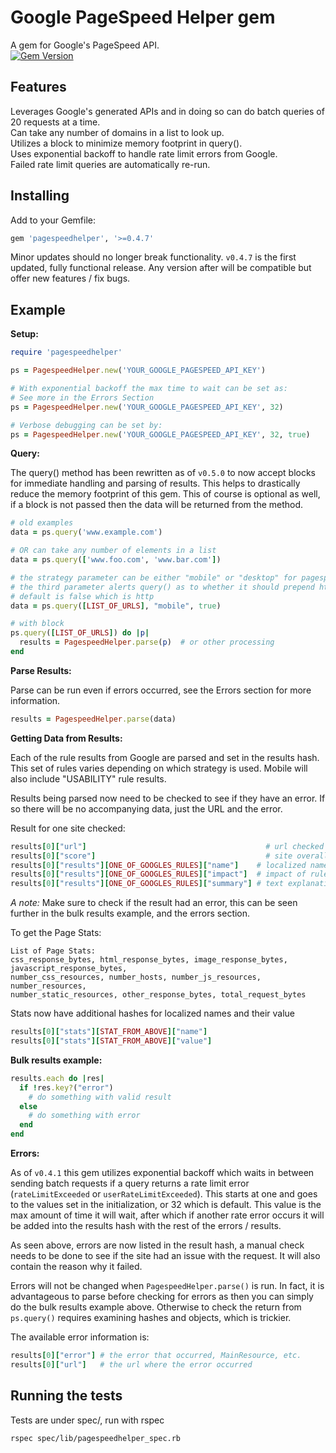 # Google PageSpeed Helper gem

A gem for Google's PageSpeed API.<br />
[![Gem Version](https://badge.fury.io/rb/pagespeedhelper.svg)](https://badge.fury.io/rb/pagespeedhelper)

## Features
Leverages Google's generated APIs and in doing so can do batch queries of 20 requests at a time.<br />
Can take any number of domains in a list to look up.<br />
Utilizes a block to minimize memory footprint in query().<br />
Uses exponential backoff to handle rate limit errors from Google.</br >
Failed rate limit queries are automatically re-run.<br />

## Installing

Add to your Gemfile:
```ruby
gem 'pagespeedhelper', '>=0.4.7'
```
Minor updates should no longer break functionality. `v0.4.7` is the first updated, fully functional release. Any version after will be compatible but offer new features / fix bugs.

## Example

**Setup:**
```ruby
require 'pagespeedhelper'

ps = PagespeedHelper.new('YOUR_GOOGLE_PAGESPEED_API_KEY')

# With exponential backoff the max time to wait can be set as:
# See more in the Errors Section
ps = PagespeedHelper.new('YOUR_GOOGLE_PAGESPEED_API_KEY', 32)

# Verbose debugging can be set by:
ps = PagespeedHelper.new('YOUR_GOOGLE_PAGESPEED_API_KEY', 32, true)
```


**Query:**

The query() method has been rewritten as of `v0.5.0` to now accept blocks for immediate handling and parsing of results. This helps to drastically reduce the memory footprint of this gem. This of course is optional as well, if a block is not passed then the data will be returned from the method.
```ruby
# old examples
data = ps.query('www.example.com')

# OR can take any number of elements in a list
data = ps.query(['www.foo.com', 'www.bar.com'])

# the strategy parameter can be either "mobile" or "desktop" for pagespeed, default is desktop
# the third parameter alerts query() as to whether it should prepend http/https to the url if not present
# default is false which is http
data = ps.query([LIST_OF_URLS], "mobile", true)

# with block
ps.query([LIST_OF_URLS]) do |p|
  results = PagespeedHelper.parse(p)  # or other processing
end
```


**Parse Results:**

Parse can be run even if errors occurred, see the Errors section for more information.
```ruby
results = PagespeedHelper.parse(data)
```


**Getting Data from Results:**

Each of the rule results from Google are parsed and set in the results hash.<br />
This set of rules varies depending on which strategy is used. Mobile will also include "USABILITY" rule results.

Results being parsed now need to be checked to see if they have an error.
If so there will be no accompanying data, just the URL and the error.

Result for one site checked:
```ruby
results[0]["url"]                                        # url checked
results[0]["score"]                                      # site overall pagespeed score
results[0]["results"][ONE_OF_GOOGLES_RULES]["name"]    # localized name for printing
results[0]["results"][ONE_OF_GOOGLES_RULES]["impact"]  # impact of rule on pagespeed result
results[0]["results"][ONE_OF_GOOGLES_RULES]["summary"] # text explanation of rule result or what could be improved
```
*A note:* Make sure to check if the result had an error, this can be seen further in the bulk results example, and the errors section.

To get the Page Stats:<br />
```
List of Page Stats:
css_response_bytes, html_response_bytes, image_response_bytes, javascript_response_bytes,
number_css_resources, number_hosts, number_js_resources, number_resources,
number_static_resources, other_response_bytes, total_request_bytes
```

Stats now have additional hashes for localized names and their value
```ruby
results[0]["stats"][STAT_FROM_ABOVE]["name"]
results[0]["stats"][STAT_FROM_ABOVE]["value"]
```

**Bulk results example:**
```ruby
results.each do |res|
  if !res.key?("error")
    # do something with valid result
  else
    # do something with error
  end
end
```

**Errors:**

As of `v0.4.1` this gem utilizes exponential backoff which waits in between sending batch requests if a query returns a rate limit error (`rateLimitExceeded` or `userRateLimitExceeded`). This starts at one and goes to the values set in the initialization, or 32 which is default. This value is the max amount of time it will wait, after which if another rate error occurs it will be added into the results hash with the rest of the errors / results.

As seen above, errors are now listed in the result hash, a manual check needs to be done to see if the site had an issue with the request. It will also contain the reason why it failed.

Errors will not be changed when `PagespeedHelper.parse()` is run. In fact, it is advantageous to parse before checking for errors as then you can simply do the bulk results example above. Otherwise to check the return from `ps.query()` requires examining hashes and objects, which is trickier.

The available error information is:
```ruby
results[0]["error"] # the error that occurred, MainResource, etc.
results[0]["url"]   # the url where the error occurred
```

## Running the tests

Tests are under spec/, run with rspec
```
rspec spec/lib/pagespeedhelper_spec.rb
```
